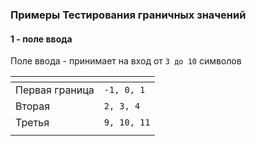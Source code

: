 
### Примеры Тестирования граничных значений 
#### 1 - поле ввода

Поле ввода - принимает на вход от `3 до 10` символов


| <!-- -->       | <!-- -->    |
| -------------- | ----------- |
| Первая граница | `-1, 0, 1`  |
| Вторая         | `2, 3, 4`   |
| Третья         | `9, 10, 11` |
|                |             |

